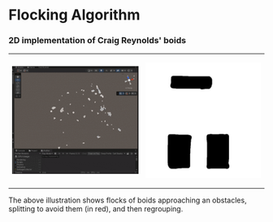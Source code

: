 # Flocking Algorithm
### 2D implementation of Craig Reynolds' boids ###
<table><tbody>
<tr>
<td>

![alt text](https://github.com/imaxs/Flocking-Algorithm/blob/main/Assets/Images/1.gif)

</td>
<td>

![alt text](https://github.com/imaxs/Flocking-Algorithm/blob/main/Assets/Images/Map.png)

</td>
</tr>
</tbody>
</table>

The above illustration shows flocks of boids approaching an obstacles, splitting to avoid them (in red), and then regrouping.
